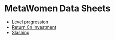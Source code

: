 # MetaWomen Data Sheets

* [Level progression](DataSheets/LevelProgression.en.generated.md)
* [Return On Investment](DataSheets/ReturnOnInvestment.en.generated.md)
* [Slashing](DataSheets/Slashing.en.generated.md)
